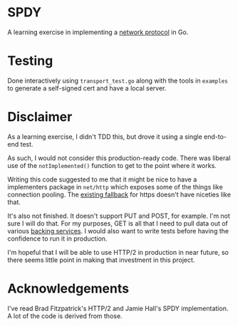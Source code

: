 # SPDY

A learning exercise in implementing a [network protocol](http://www.chromium.org/spdy/spdy-protocol/spdy-protocol-draft2) in Go.

# Testing

Done interactively using `transport_test.go` along with the tools in
`examples` to generate a self-signed cert and have a local server.

# Disclaimer

As a learning exercise, I didn't TDD this, but drove it using a single
end-to-end test.

As such, I would not consider this production-ready code. There was
liberal use of the `notImplemented()` function to get to the point
where it works.

Writing this code suggested to me that it might be nice to have a
implementers package in `net/http` which exposes some of the things
like connection pooling. The [existing fallback](https://github.com/jabley/spdy/blob/3ebe0224f91c066c52a7ce4d77f929ef32a1beac/transport.go#L63-L81) for https doesn't
have niceties like that.

It's also not finished. It doesn't support PUT and POST, for example.
I'm not sure I will do that. For my purposes, GET is all that I need to
pull data out of various [backing services](http://12factor.net/backing-services). I would also want to
write tests before having the confidence to run it in production.

I'm hopeful that I will be able to use HTTP/2 in production in near
future, so there seems little point in making that investment in this
project.

# Acknowledgements

I've read Brad Fitzpatrick's HTTP/2 and Jamie Hall's SPDY implementation. A lot of
the code is derived from those.

